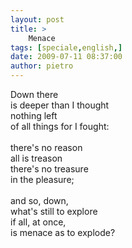 ```yaml
---
layout: post
title: >
    Menace
tags: [speciale,english,]
date: 2009-07-11 08:37:00
author: pietro
---
```

Down there<br/>is deeper than I thought<br/>nothing left<br/>of all things for I fought:<br/><br/>there's no reason<br/>all is treason<br/>there's no treasure<br/>in the pleasure;<br/><br/>and so, down,<br/>what's still to explore<br/>if all, at once,<br/>is menace as to explode?
